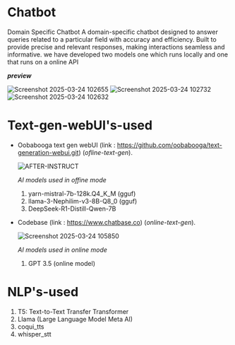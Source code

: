 # Chatbot
Domain Specific Chatbot
 A domain-specific chatbot designed to answer queries related to a particular field with accuracy and efficiency. Built to provide precise and relevant responses, making interactions seamless and informative.
we have developed two models one  which runs locally and one that runs on a online API

**_preview_**

![Screenshot 2025-03-24 102655](https://github.com/user-attachments/assets/d61cae06-069d-4774-90ad-78f411b8bf12)
![Screenshot 2025-03-24 102732](https://github.com/user-attachments/assets/f38855b6-a9aa-4900-adb8-5b1ba41fafdc)
![Screenshot 2025-03-24 102632](https://github.com/user-attachments/assets/6f37e419-434f-41a4-b770-0c5e45d0e9c3)
# Text-gen-webUI's-used

* Oobabooga text gen webUI (link : https://github.com/oobabooga/text-generation-webui.git) (_ofline-text-gen_).
  
  ![AFTER-INSTRUCT](https://github.com/user-attachments/assets/24e054f2-0731-40b9-8c07-e1091e7c5e95)

  _AI models used in offine mode_
  1) yarn-mistral-7b-128k.Q4_K_M (gguf)
  2) llama-3-Nephilim-v3-8B-Q8_0 (gguf)
  3) DeepSeek-R1-Distill-Qwen-7B
  
* Codebase (link : https://www.chatbase.co) (_online-text-gen_).
  
  ![Screenshot 2025-03-24 105850](https://github.com/user-attachments/assets/3f9100be-3521-4a5e-9e3e-7729ec96b377)

  _AI models used in online mode_
  1) GPT 3.5 (online model)

 # NLP's-used
  1) T5: Text-to-Text Transfer Transformer
  2) Llama (Large Language Model Meta AI)
  3) coqui_tts
  4) whisper_stt
